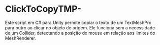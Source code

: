 # ClickToCopyTMP-
Este script em C# para Unity permite copiar o texto de um TextMeshPro para outro ao clicar no objeto de origem. Ele funciona sem a necessidade de um Collider, detectando a posição do mouse em relação aos limites do MeshRenderer.

